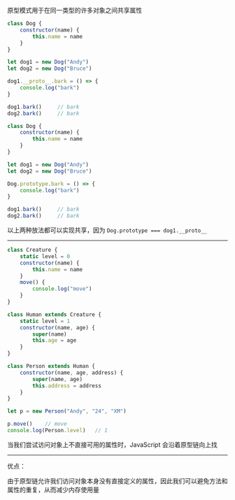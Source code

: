 原型模式用于在同一类型的许多对象之间共享属性

```javascript
class Dog {
	constructor(name) {
		this.name = name
	}
}

let dog1 = new Dog("Andy")
let dog2 = new Dog("Bruce")

dog1.__proto__.bark = () => {
	console.log("bark")
}

dog1.bark()     // bark
dog2.bark()     // bark
```

```javascript
class Dog {
	constructor(name) {
		this.name = name
	}
}

let dog1 = new Dog("Andy")
let dog2 = new Dog("Bruce")

Dog.prototype.bark = () => {
	console.log("bark")
}

dog1.bark()     // bark
dog2.bark()     // bark
```

以上两种放法都可以实现共享，因为 `Dog.prototype === dog1.__proto__`

---

```javascript
class Creature {
	static level = 0
	constructor(name) {
		this.name = name
	}
	move() {
		console.log("move")
	}
}

class Human extends Creature {
	static level = 1
	constructor(name, age) {
		super(name)
		this.age = age
	}
}

class Person extends Human {
	constructor(name, age, address) {
		super(name, age)
		this.address = address
	}
}

let p = new Person("Andy", "24", "XM")

p.move()    // move
console.log(Person.level)   // 1
```

当我们尝试访问对象上不直接可用的属性时，JavaScript 会沿着原型链向上找

---
优点：

由于原型链允许我们访问对象本身没有直接定义的属性，因此我们可以避免方法和属性的重复，从而减少内存使用量